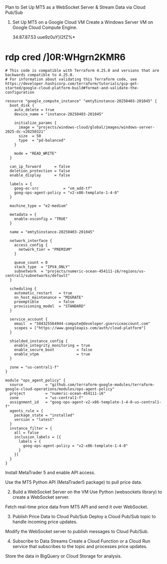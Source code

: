 Plan to Set Up MT5 as a WebSocket Server & Stream Data via Cloud Pub/Sub
1. Set Up MT5 on a Google Cloud VM
Create a Windows Server VM on Google Cloud Compute Engine.

	34.87.87.53 
  uue9z0uY}l2fZ%*
# rdp cred /]0R:WHgrn2KMR6
```hcl
# This code is compatible with Terraform 4.25.0 and versions that are backwards compatible to 4.25.0.
# For information about validating this Terraform code, see https://developer.hashicorp.com/terraform/tutorials/gcp-get-started/google-cloud-platform-build#format-and-validate-the-configuration

resource "google_compute_instance" "emty5instance-20250403-201045" {
  boot_disk {
    auto_delete = true
    device_name = "instance-20250403-201045"

    initialize_params {
      image = "projects/windows-cloud/global/images/windows-server-2025-dc-v20250321"
      size  = 50
      type  = "pd-balanced"
    }

    mode = "READ_WRITE"
  }

  can_ip_forward      = false
  deletion_protection = false
  enable_display      = false

  labels = {
    goog-ec-src           = "vm_add-tf"
    goog-ops-agent-policy = "v2-x86-template-1-4-0"
  }

  machine_type = "e2-medium"

  metadata = {
    enable-osconfig = "TRUE"
  }

  name = "emty5instance-20250403-201045"

  network_interface {
    access_config {
      network_tier = "PREMIUM"
    }

    queue_count = 0
    stack_type  = "IPV4_ONLY"
    subnetwork  = "projects/numeric-ocean-454111-i6/regions/us-central1/subnetworks/default"
  }

  scheduling {
    automatic_restart   = true
    on_host_maintenance = "MIGRATE"
    preemptible         = false
    provisioning_model  = "STANDARD"
  }

  service_account {
    email  = "584325564944-compute@developer.gserviceaccount.com"
    scopes = ["https://www.googleapis.com/auth/cloud-platform"]
  }

  shielded_instance_config {
    enable_integrity_monitoring = true
    enable_secure_boot          = false
    enable_vtpm                 = true
  }

  zone = "us-central1-f"
}

module "ops_agent_policy" {
  source          = "github.com/terraform-google-modules/terraform-google-cloud-operations/modules/ops-agent-policy"
  project         = "numeric-ocean-454111-i6"
  zone            = "us-central1-f"
  assignment_id   = "goog-ops-agent-v2-x86-template-1-4-0-us-central1-f"
  agents_rule = {
    package_state = "installed"
    version = "latest"
  }
  instance_filter = {
    all = false
    inclusion_labels = [{
      labels = {
        goog-ops-agent-policy = "v2-x86-template-1-4-0"
      }
    }]
  }
}
```

Install MetaTrader 5 and enable API access.

Use the MT5 Python API (MetaTrader5 package) to pull price data.

2. Build a WebSocket Server on the VM
Use Python (websockets library) to create a WebSocket server.

Fetch real-time price data from MT5 API and send it over WebSocket.

3. Publish Price Data to Cloud Pub/Sub
Deploy a Cloud Pub/Sub topic to handle incoming price updates.

Modify the WebSocket server to publish messages to Cloud Pub/Sub.

4. Subscribe to Data Streams
Create a Cloud Function or a Cloud Run service that subscribes to the topic and processes price updates.

Store the data in BigQuery or Cloud Storage for analysis.



